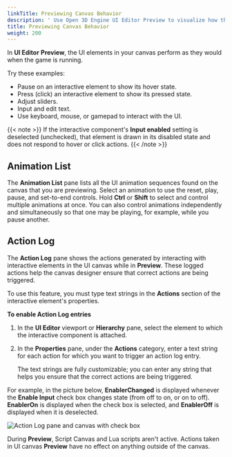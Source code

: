 ```yaml
---
linkTitle: Previewing Canvas Behavior
description: ' Use Open 3D Engine UI Editor Preview to visualize how the animations and elements in your game UI canvas will perform at different resolutions. '
title: Previewing Canvas Behavior
weight: 200
---
```


In **UI Editor** **Preview**, the UI elements in your canvas perform as they would when the game is running.

Try these examples:
+ Pause on an interactive element to show its hover state.
+ Press (click) an interactive element to show its pressed state.
+ Adjust sliders.
+ Input and edit text.
+ Use keyboard, mouse, or gamepad to interact with the UI.

{{< note >}}
If the interactive component's **Input enabled** setting is deselected (unchecked), that element is drawn in its disabled state and does not respond to hover or click actions.
{{< /note >}}

## Animation List 

The **Animation List** pane lists all the UI animation sequences found on the canvas that you are previewing. Select an animation to use the reset, play, pause, and set-to-end controls. Hold **Ctrl** or **Shift** to select and control multiple animations at once. You can also control animations independently and simultaneously so that one may be playing, for example, while you pause another.

## Action Log 

The **Action Log** pane shows the actions generated by interacting with interactive elements in the UI canvas while in **Preview**. These logged actions help the canvas designer ensure that correct actions are being triggered.

To use this feature, you must type text strings in the **Actions** section of the interactive element's properties.

**To enable Action Log entries**

1. In the **UI Editor** viewport or **Hierarchy** pane, select the element to which the interactive component is attached.

1. In the **Properties** pane, under the **Actions** category, enter a text string for each action for which you want to trigger an action log entry.

   The text strings are fully customizable; you can enter any string that helps you ensure that the correct actions are being triggered.

For example, in the picture below, **EnablerChanged** is displayed whenever the **Enable Input** check box changes state (from off to on, or on to off). **EnablerOn** is displayed when the check box is selected, and **EnablerOff** is displayed when it is deselected.

![Action Log pane and canvas with check box](/images/user-guide/interactivity/user-interface/canvases/preview/ui-editor-previewing-action-log.png)

During **Preview**, Script Canvas and Lua scripts aren't active. Actions taken in UI canvas **Preview** have no effect on anything outside of the canvas.
